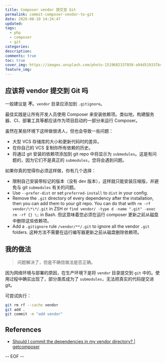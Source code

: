 ```yaml
---
title: Composer vendor 提交至 Git
permalink: commit-composer-vendor-to-git
date: 2020-08-10 14:24:47
updated:
tags:
  - php
  - composer
  - git
categories:
description:
comments: true
toc: true
cover_img: https://images.unsplash.com/photo-1519682337058-a94d519337bc?ixlib=rb-1.2.1&ixid=eyJhcHBfaWQiOjEyMDd9&auto=format&fit=crop&w=640&q=80
feature_img:
---
```


## 应该将 vendor 提交到 Git 吗

一般建议是 **不**。`vendor` 目录应添加到 `.gitignore`。

最佳实践是让所有开发人员使用 Composer 来安装依赖项。类似地，构建服务器、CI、部署工具等都应该作为项目启动的一部分来运行 Composer。

虽然在某些环境下这样做很诱人，但也会导致一些问题：

- 大型 VCS 存储库的大小和更新代码时的差异。
- 在你自己的 VCS 复制你所有依赖的历史。
- 将通过 git 安装的依赖项添加到 git repo 中将显示为 `submodules`。这是有问题的，因为它们不是真正的 `submodules`，您将会遇到问题。

如果你真的觉得你必须这样做，你有几个选择：

- 限制自己安装带标记的版本（没有 dev 版本），这样就只能安装压缩版，并避免与 git `submodules` 有关的问题。
- Use `--prefer-dist` or set `preferred-install` to `dist` in your config.
- Remove the `.git` directory of every dependency after the installation, then you can add them to your git repo. You can do that with `rm -rf vendor/\*\*/.git` in ZSH or `find vendor/ -type d -name ".git" -exec rm -rf {} \;` in Bash. 但这意味着您必须在运行 composer 更新之前从磁盘中删除这些依赖项。
- Add a `.gitignore` rule `/vendor/**/.git` to ignore all the vendor `.git` folders. 这种方法不需要在运行编写器更新之前从磁盘删除依赖项。

## 我的做法

> 问题解决了，但是不确信做法是否正确。

因为网络环境与部署的原因，在生产环境下是将 `vendor` 目录提交到 `git` 中的。使用过程中确实出现了，部分类库成为了 `submodules`，无法把真实的代码提交进 git。

可尝试执行：

```bash
git rm rf --cache vendor
git add .
git commit -m "add vendor"
```

## References

- [Should I commit the dependencies in my vendor directory? | getcomposer](https://getcomposer.org/doc/faqs/should-i-commit-the-dependencies-in-my-vendor-directory.md)

-- EOF --
